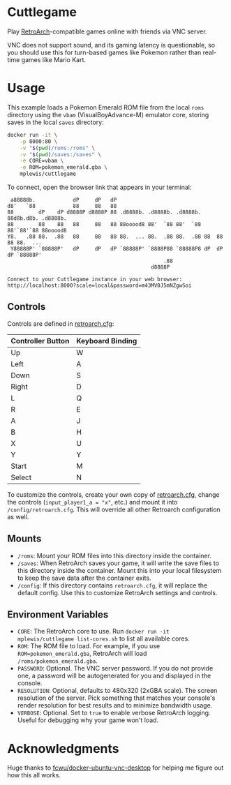 # Cuttlegame

Play [RetroArch](https://www.retroarch.com/)-compatible games online with friends via VNC server.

VNC does not support sound, and its gaming latency is questionable, so you should use this for turn-based games like Pokemon rather than real-time games like Mario Kart.

# Usage

This example loads a Pokemon Emerald ROM file from the local `roms` directory using the `vbam` (VisualBoyAdvance-M) emulator core, storing saves in the local `saves` directory:

```sh
docker run -it \
    -p 8000:80 \
    -v "$(pwd)/roms:/roms" \
    -v "$(pwd)/saves:/saves" \
    -e CORE=vbam \
    -e ROM=pokemon_emerald.gba \
    mplewis/cuttlegame
```

To connect, open the browser link that appears in your terminal:

```
 a88888b.            dP     dP   dP
d8'   `88            88     88   88
88        dP    dP d8888P d8888P 88 .d8888b. .d8888b. .d8888b. 88d8b.d8b. .d8888b.
88        88    88   88     88   88 88ooood8 88'  `88 88'  `88 88'`88'`88 88ooood8
Y8.   .88 88.  .88   88     88   88 88.  ... 88.  .88 88.  .88 88  88  88 88.  ...
 Y88888P' `88888P'   dP     dP   dP `88888P' `8888P88 `88888P8 dP  dP  dP `88888P'
                                                  .88
                                              d8888P

Connect to your Cuttlegame instance in your web browser:
http://localhost:8000?scale=local&password=m43MV0J5mNZgwSoi
```

## Controls

Controls are defined in [retroarch.cfg](rootfs/root/.config/retroarch/retroarch.cfg):

Controller Button | Keyboard Binding
---|---
Up | W
Left | A
Down | S
Right | D
L | Q
R | E
A | J
B | H
X | U
Y | Y
Start | M
Select | N

To customize the controls, create your own copy of [retroarch.cfg](https://retropie.org.uk/docs/RetroArch/), change the controls (`input_player1_a = "x"`, etc.) and mount it into `/config/retroarch.cfg`. This will override all other Retroarch configuration as well.

## Mounts

* `/roms`: Mount your ROM files into this directory inside the container.
* `/saves`: When RetroArch saves your game, it will write the save files to this directory inside the container. Mount this into your local filesystem to keep the save data after the container exits.
* `/config`: If this directory contains `retroarch.cfg`, it will replace the default config. Use this to customize RetroArch settings and controls.

## Environment Variables

* `CORE`: The RetroArch core to use. Run `docker run -it mplewis/cuttlegame list-cores.sh` to list all available cores.
* `ROM`: The ROM file to load. For example, if you use `ROM=pokemon_emerald.gba`, RetroArch will load `/roms/pokemon_emerald.gba`.
* `PASSWORD`: Optional. The VNC server password. If you do not provide one, a password will be autogenerated for you and displayed in the console.
* `RESOLUTION`: Optional, defaults to 480x320 (2xGBA scale). The screen resolution of the server. Pick something that matches your console's render resolution for best results and to minimize bandwidth usage.
* `VERBOSE`: Optional. Set to `true` to enable verbose RetroArch logging. Useful for debugging why your game won't load.

# Acknowledgments

Huge thanks to [fcwu/docker-ubuntu-vnc-desktop](https://github.com/fcwu/docker-ubuntu-vnc-desktop) for helping me figure out how this all works.

